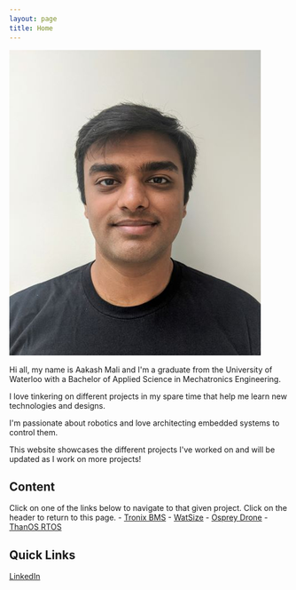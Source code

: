 ```yaml
---
layout: page
title: Home
---
```


![](images/biopic.jpg)

Hi all, my name is Aakash Mali and I'm a graduate from the University of Waterloo with a Bachelor of Applied Science in Mechatronics Engineering.

I love tinkering on different projects in my spare time that help me learn new technologies and designs. 

I'm passionate about robotics and love architecting embedded systems to control them.

This website showcases the different projects I've worked on and will be updated as I work on more projects!


## Content
Click on one of the links below to navigate to that given project. Click on the header to return to this page.
	- [Tronix BMS](tronix_bms.md)
	- [WatSize](watsize.md)
	- [Osprey Drone](osprey_drone.md)
	- [ThanOS RTOS](thanos.md)

## Quick Links
[LinkedIn](https://www.linkedin.com/in/aakash-mali/)
